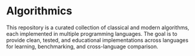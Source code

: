 # Algorithmics
This repository is a curated collection of classical and modern algorithms, each implemented in multiple programming languages. The goal is to provide clean, tested, and educational implementations across languages for learning, benchmarking, and cross-language comparison.
